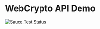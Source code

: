 WebCrypto API Demo
======================

[![Sauce Test Status](https://saucelabs.com/browser-matrix/forabi.svg)](https://saucelabs.com/u/forabi)
